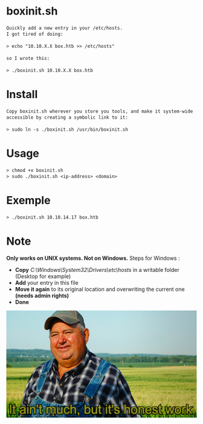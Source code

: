 # boxinit.sh
	Quickly add a new entry in your /etc/hosts.
	I got tired of doing:
	
	> echo "10.10.X.X box.htb >> /etc/hosts"
	
	so I wrote this:
	
	> ./boxinit.sh 10.10.X.X box.htb

# Install
	Copy boxinit.sh wherever you store you tools, and make it system-wide accessible by creating a symbolic link to it:

	> sudo ln -s ./boxinit.sh /usr/bin/boxinit.sh

# Usage
	> chmod +x boxinit.sh
	> sudo ./boxinit.sh <ip-address> <domain>

# Exemple
	> ./boxinit.sh 10.10.14.17 box.htb

# Note
**Only works on UNIX systems.
Not on Windows.**
Steps for Windows :
- **Copy** *C:\Windows\System32\Drivers\etc\hosts* in a writable folder (Desktop for example)
- **Add** your entry in this file
- **Move it again** to its original location and overwriting the current one **(needs admin rights)**
- **Done** 

![It ain't much, but it's honest work](meme.jpg)
